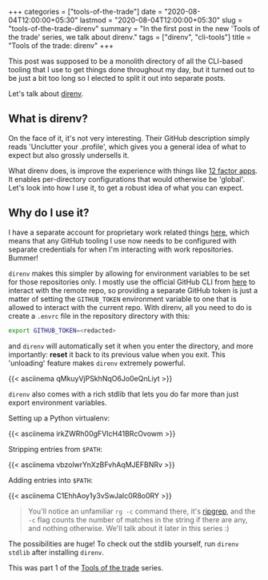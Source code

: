 +++
categories = ["tools-of-the-trade"]
date = "2020-08-04T12:00:00+05:30"
lastmod = "2020-08-04T12:00:00+05:30"
slug = "tools-of-the-trade-direnv"
summary = "In the first post in the new 'Tools of the trade' series, we talk about direnv."
tags = ["direnv", "cli-tools"]
title = "Tools of the trade: direnv"
+++

This post was supposed to be a monolith directory of all the CLI-based tooling that I use to get things done throughout my day, but it turned out to be just a bit too long so I elected to split it out into separate posts.

Let's talk about [direnv](https://github.com/direnv/direnv).

## What is direnv?

On the face of it, it's not very interesting. Their GitHub description simply reads 'Unclutter your .profile', which gives you a general idea of what to expect but also grossly undersells it.

What direnv does, is improve the experience with things like [12 factor apps](https://en.wikipedia.org/wiki/Twelve-Factor_App_methodology). It enables per-directory configurations that would otherwise be 'global'. Let's look into how I use it, to get a robust idea of what you can expect.

## Why do I use it?

I have a separate account for proprietary work related things [here](https://github.com/hshandilya-navana), which means that any GitHub tooling I use now needs to be configured with separate credentials for when I'm interacting with work repositories. Bummer!

`direnv` makes this simpler by allowing for environment variables to be set for those repositories only. I mostly use the official GitHub CLI from [here](https://github.com/cli/cli) to interact with the remote repo, so providing a separate GitHub token is just a matter of setting the `GITHUB_TOKEN` environment variable to one that is allowed to interact with the current repo. With direnv, all you need to do is create a `.envrc` file in the repository directory with this:

```bash
export GITHUB_TOKEN=<redacted>
```

and `direnv` will automatically set it when you enter the directory, and more importantly: **reset** it back to its previous value when you exit. This 'unloading' feature makes `direnv` extremely powerful.

{{< asciinema qMkuyVjPSkhNqO6Jo0eQnLiyt >}}

`direnv` also comes with a rich stdlib that lets you do far more than just export environment variables.

Setting up a Python virtualenv:

{{< asciinema irkZWRh00gFVIcH41BRcOvowm >}}

Stripping entries from `$PATH`:

{{< asciinema vbzolwrYnXzBFvhAqMJEFBNRv >}}

Adding entries into `$PATH`:

{{< asciinema C1EhhAoy1y3vSwJaIc0R8o0RY >}}

> You'll notice an unfamiliar `rg -c` command there, it's [ripgrep](https://github.com/BurntSushi/ripgrep), and the `-c` flag counts the number of matches in the string if there are any, and nothing otherwise. We'll talk about it later in this series :)

The possibilities are huge! To check out the stdlib yourself, run `direnv stdlib` after installing `direnv`.

This was part 1 of the [Tools of the trade](/categories/tools-of-the-trade/) series.

